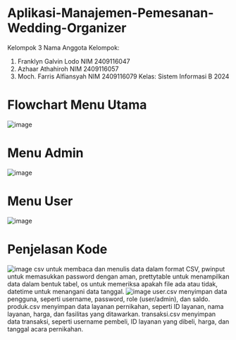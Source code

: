 # Aplikasi-Manajemen-Pemesanan-Wedding-Organizer
Kelompok 3 Nama Anggota Kelompok:
1. Franklyn Galvin Lodo NIM 2409116047
2. Azhaar Athahiroh NIM 2409116057
3. Moch. Farris Alfiansyah NIM 2409116079
Kelas: Sistem Informasi B 2024
# Flowchart Menu Utama
![image](https://github.com/user-attachments/assets/236264da-1630-4a01-bd4b-5813b3c7850c)
# Menu Admin
![image](https://github.com/user-attachments/assets/7eba78c8-ace6-4368-81ce-895cca458de5)
# Menu User
![image](https://github.com/user-attachments/assets/4a4f609f-0bbc-4808-975e-75a97c0d988d)
# Penjelasan Kode
![image](https://github.com/user-attachments/assets/2c1d7dda-ee9a-4cdf-a3cd-e1b42023bb88)
csv untuk membaca dan menulis data dalam format CSV, pwinput untuk memasukkan password dengan aman, prettytable untuk menampilkan data dalam bentuk tabel, os untuk memeriksa apakah file ada atau tidak, datetime untuk menangani data tanggal.
![image](https://github.com/user-attachments/assets/f764a6b9-5cfd-4621-9f60-d532ba37d35f)
user.csv menyimpan data pengguna, seperti username, password, role (user/admin), dan saldo. produk.csv menyimpan data layanan pernikahan, seperti ID layanan, nama layanan, harga, dan fasilitas yang ditawarkan. transaksi.csv menyimpan data transaksi, seperti username pembeli, ID layanan yang dibeli, harga, dan tanggal acara pernikahan.
